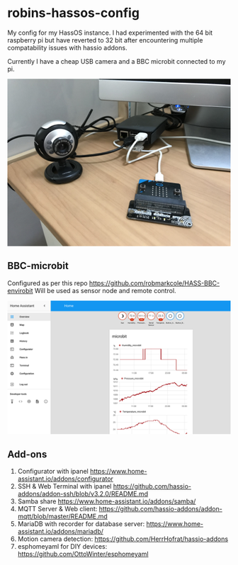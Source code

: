 # robins-hassos-config
My config for my HassOS instance. I had experimented with the 64 bit raspberry pi but have reverted to 32 bit after encountering multiple compatability issues with hassio addons.

Currently I have a cheap USB camera and a BBC microbit connected to my pi.

<p align="center">
<img src="https://github.com/robmarkcole/robins-hassos-config/blob/master/images/setup.JPG" width="900">
</p>

## BBC-microbit
Configured as per this repo https://github.com/robmarkcole/HASS-BBC-envirobit Will be used as sensor node and remote control.

<p align="center">
<img src="https://github.com/robmarkcole/robins-hassos-config/blob/master/images/usage.png" width="900">
</p>

## Add-ons

1. Configurator with ipanel https://www.home-assistant.io/addons/configurator
2. SSH & Web Terminal with ipanel https://github.com/hassio-addons/addon-ssh/blob/v3.2.0/README.md
3. Samba share https://www.home-assistant.io/addons/samba/
4. MQTT Server & Web client: https://github.com/hassio-addons/addon-mqtt/blob/master/README.md
5. MariaDB with recorder for database server: https://www.home-assistant.io/addons/mariadb/
6. Motion camera detection: https://github.com/HerrHofrat/hassio-addons
7. esphomeyaml for DIY devices: https://github.com/OttoWinter/esphomeyaml
